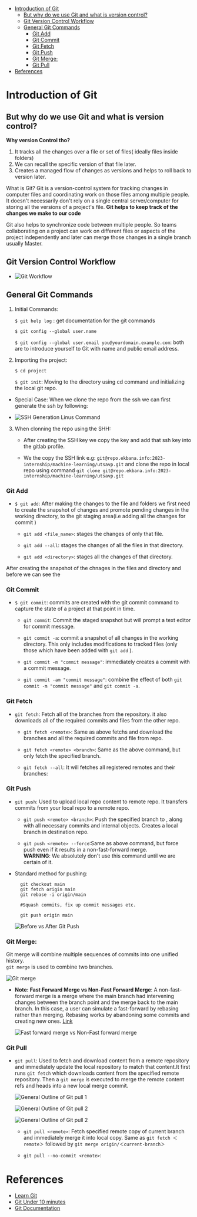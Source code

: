 - [Introduction of Git](#introduction-of-git)
  - [But why do we use Git and what is version control?](#but-why-do-we-use-git-and-what-is-version-control)
  - [Git Version Control Workflow](#git-version-control-workflow)
  - [General Git Commands](#general-git-commands)
    - [Git Add](#git-add)
    - [Git Commit](#git-commit)
    - [Git Fetch](#git-fetch)
    - [Git Push](#git-push)
    - [Git Merge:](#git-merge)
    - [Git Pull](#git-pull)
- [References](#references)

# Introduction of Git

## But why do we use Git and what is version control?

**Why version Control tho?**

 1. It tracks all the changes over a file or set of files( ideally files inside folders)
 2. We can recall the specific version of that file later.
 3. Creates a managed flow of changes as versions and helps to roll back to version later.

What is Git?
Git is a version-control system for tracking changes in computer files and coordinating work on those files among multiple people. It doesn't necessarily don't rely on a single central server/computer for storing all the versions of a project's file.
**Git helps to keep track of the changes we make to our code**

Git also helps to synchronize code between multiple people. So teams collaborating on a project can work on different files or aspects of the project independently and later can merge those changes in a single branch usually Master.

## Git Version Control Workflow

- ![Git Workflow](image/GitWorkflow.png)

## General Git Commands

1. Initial Commands:

    `$ git help log` : get documentation for the git commands

    `$ git config --global user.name`

    `$ git config --global user.email you@yourdomain.example.com`: both are to introduce yourself to Git with name and public email address.

2. Importing the project:

    `$ cd project`

    ` $ git init `: Moving to the directory using cd command and initializing the local git repo.

- Special Case: When we clone the repo from the ssh we can first generate the ssh by following:

- ![SSH Generation Linus Command](image/SSH_generation.png "Title Text")

3. When clonning the repo using the SHH:
   - After creating the SSH key we copy the key and add that ssh key into the gitlab profile.
  
   - We the copy the SSH link e.g: `git@repo.ekbana.info:2023-internship/machine-learning/utsavp.git` and clone the repo in local repo using command `git clone git@repo.ekbana.info:2023-internship/machine-learning/utsavp.git`

### Git Add 

* `$ git add`: After making the changes to the file and folders we first need to create the snapshot of changes and promote pending changes in the working directory, to the git staging area(i.e adding all the changes for commit )<br />
  
    - `git add <file_name>`: stages the changes of only that file.
  
    - `git add --all`: stages the changes of all the files in that directory.
  
    - `git add <directory>`: stages all the changes of that directory.
  
After creating the snapshot of the chnages in the files and directory and before we can see the 
  
### Git Commit

 * `$ git commit`: commits are created with the git commit command to capture the state of a project at that point in time.
  
    - `git commit`: Commit the staged snapshot but will prompt a text editor for commit message.
  
    - `git commit -a`: commit a snapshot of all changes in the working directory. This only includes modifications to tracked files (only those which have been added with `git add` ).
  
    - `git commit -m "commit message"`: immediately creates a commit with a commit message.
  
    - `git commit -am "commit message"`: combine the effect of both `git commit -m "commit message"` and `git commit -a`.
  
### Git Fetch

* `git fetch`: Fetch all of the branches from the repository. it also downloads all of the required commits and files from the other repo.
  
    - `git fetch <remote>`: Same as above fetchs and download the branches and all the required commits and file from repo.
  
    - `git fetch <remote> <branch>`: Same as the above command, but only fetch the specified branch.
  
    - `git fetch --all`: It will fetches all registered remotes and their branches:
  
### Git Push

* `git push`: Used to upload local repo content to remote repo. It transfers commits from your local repo to a remote repo.
  
    - `git push <remote> <branch>`: Push the specified branch to , along with all necessary commits and internal objects. Creates a local branch in destination repo.
  
    - `git push <remote> --force`:Same as above command, but force push even if it results in a non-fast-forward merge. <br/> **WARNING**: We absolutely don't use this command until we are certain of it.
  
* Standard method for pushing:
  ```git
    git checkout main
    git fetch origin main
    git rebase -i origin/main

    #Squash commits, fix up commit messages etc.

    git push origin main
  ```
  ![Before vs After Git Push](image/Before_vs_after_Git_push.png)

### Git Merge:
Git merge will combine multiple sequences of commits into one unified history.<br >
`git merge` is used to combine two branches.

  ![Git merge](image/Git_merge.png)

* **Note: Fast Forward Merge vs Non-Fast Forward Merge**:
    A non-fast-forward merge is a merge where the main branch had intervening changes between the branch point and the merge back to the main branch. In this case, a user can simulate a fast-forward by rebasing rather than merging. Rebasing works by abandoning some commits and creating new ones. [Link](https://support.atlassian.com/bitbucket-cloud/docs/git-fast-forwards-and-branch-management/)

  ![Fast forward merge vs Non-Fast forward merge](image/Git_fast_forwardvs_no_fast_forward.png)

### Git Pull

* `git pull`: Used to fetch and download content from a remote repository and immediately update the local repository to match that content.It first runs `git fetch` which downloads content from the specified remote repository. Then a `git merge` is executed to merge the remote content refs and heads into a new local merge commit.
  
    ![General Outline of Git pull 1 ](image/Git_pull_1.png)

    ![General Outline of Git pull 2](image/Git_pull_2.png)

    ![General Outline of Git pull 2](image/Git_pull_3.png)

    - `git pull <remote>`: Fetch specified remote copy of current branch and immediately merge it into local copy. Same as `git fetch ＜remote＞` followed by `git merge origin/＜current-branch＞`
  
    -  `git pull --no-commit <remote>`: 


# References

- [Learn Git](https://www.atlassian.com/git/tutorials)
- [Git Under 10 minutes](https://www.freecodecamp.org/news/learn-the-basics-of-git-in-under-10-minutes-da548267cc91/)
- [Git Documentation](https://git-scm.com/docs/gittutorial)